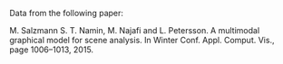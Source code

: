 Data from the following paper:

M. Salzmann S. T. Namin, M. Najafi and L. Petersson. A multimodal graphical
model for scene analysis. In Winter Conf. Appl. Comput. Vis., page 1006–1013,
2015.
